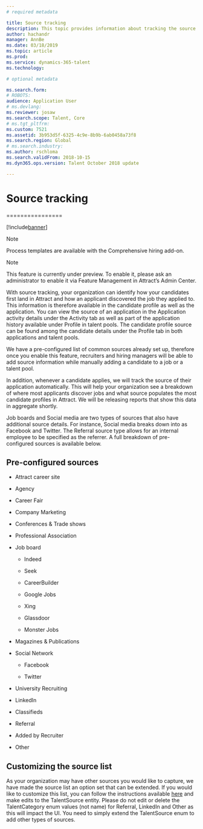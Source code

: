 ```yaml
---
# required metadata

title: Source tracking
description: This topic provides information about tracking the source for candidate profiles and applications. 
author: hachandr
manager: AnnBe
ms.date: 03/18/2019
ms.topic: article
ms.prod: 
ms.service: dynamics-365-talent
ms.technology: 

# optional metadata

ms.search.form: 
# ROBOTS: 
audience: Application User
# ms.devlang: 
ms.reviewer: josaw
ms.search.scope: Talent, Core
# ms.tgt_pltfrm: 
ms.custom: 7521
ms.assetid: 3b953d5f-6325-4c9e-8b9b-6ab0458a73f8
ms.search.region: Global
# ms.search.industry: 
ms.author: rschloma
ms.search.validFrom: 2018-10-15
ms.dyn365.ops.version: Talent October 2018 update

---
```


# Source tracking 
================

[!include[banner](../includes/banner.md)]

> [!NOTE] 
> Process templates are available with the Comprehensive hiring add-on.

> [!NOTE] 
> This feature is currently under preview. To enable it, please ask an administrator to enable it via Feature Management in Attract’s Admin Center.

With source tracking, your organization can identify how your candidates first
land in Attract and how an applicant discovered the job they applied to. This
information is therefore available in the candidate profile as well as the
application. You can view the source of an application in the Application
activity details under the Activity tab as well as part of the application
history available under Profile in talent pools. The candidate profile source
can be found among the candidate details under the Profile tab in both
applications and talent pools.

We have a pre-configured list of common sources already set up, therefore once
you enable this feature, recruiters and hiring managers will be able to add
source information while manually adding a candidate to a job or a talent pool.

In addition, whenever a candidate applies, we will track the source of their
application automatically. This will help your organization see a breakdown of
where most applicants discover jobs and what source populates the most candidate
profiles in Attract. We will be releasing reports that show this data in
aggregate shortly.

Job boards and Social media are two types of sources that also have additional
source details. For instance, Social media breaks down into as Facebook and
Twitter. The Referral source type allows for an internal employee to be
specified as the referrer. A full breakdown of pre-configured sources is
available below.

## Pre-configured sources

-   Attract career site

-   Agency

-   Career Fair

-   Company Marketing

-   Conferences & Trade shows

-   Professional Association

-   Job board

    -   Indeed

    -   Seek

    -   CareerBuilder

    -   Google Jobs

    -   Xing

    -   Glassdoor

    -   Monster Jobs

-   Magazines & Publications

-   Social Network

    -   Facebook

    -   Twitter

-   University Recruiting

-   LinkedIn

-   Classifieds

-   Referral

-   Added by Recruiter

-   Other

## Customizing the source list 
As your organization may have other sources you would like to capture, we have
made the source list an option set that can be extended. If you would like to
customize this list, you can follow the instructions available
[here](https://docs.microsoft.com/en-us/dynamics365/unified-operations/talent/extensibility-attract#extending-option-sets-in-attract)
and make edits to the TalentSource entity. Please do not edit or delete the
TalentCategory enum values (not name) for Referral, LinkedIn and Other as this
will impact the UI. You need to simply extend the TalentSource enum to add other
types of sources.
